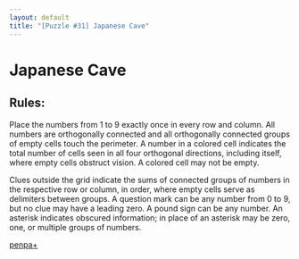 ```yaml
---
layout: default
title: "[Puzzle #31] Japanese Cave"
---
```


# Japanese Cave

## Rules:

Place the numbers from 1 to 9 exactly once in every row and column. All numbers are orthogonally connected and all orthogonally connected groups of empty cells touch the perimeter. A number in a colored cell indicates the total number of cells seen in all four orthogonal directions, including itself, where empty cells obstruct vision. A colored cell may not be empty.

Clues outside the grid indicate the sums of connected groups of numbers in the respective row or column, in order, where empty cells serve as delimiters between groups. A question mark can be any number from 0 to 9, but no clue may have a leading zero. A pound sign can be any number. An asterisk indicates obscured information; in place of an asterisk may be zero, one, or multiple groups of numbers. 

[penpa+](https://tinyurl.com/269fkk68)
